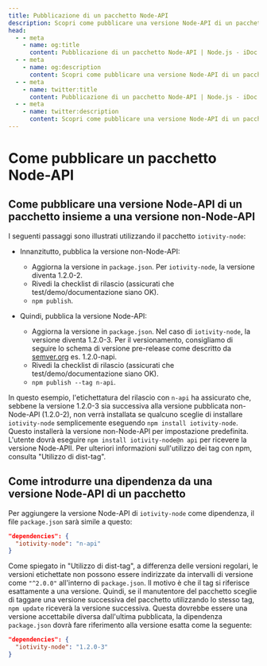 ```yaml
---
title: Pubblicazione di un pacchetto Node-API
description: Scopri come pubblicare una versione Node-API di un pacchetto insieme a una versione non Node-API e come introdurre una dipendenza da una versione Node-API di un pacchetto.
head:
  - - meta
    - name: og:title
      content: Pubblicazione di un pacchetto Node-API | Node.js - iDoc.dev
  - - meta
    - name: og:description
      content: Scopri come pubblicare una versione Node-API di un pacchetto insieme a una versione non Node-API e come introdurre una dipendenza da una versione Node-API di un pacchetto.
  - - meta
    - name: twitter:title
      content: Pubblicazione di un pacchetto Node-API | Node.js - iDoc.dev
  - - meta
    - name: twitter:description
      content: Scopri come pubblicare una versione Node-API di un pacchetto insieme a una versione non Node-API e come introdurre una dipendenza da una versione Node-API di un pacchetto.
---
```



# Come pubblicare un pacchetto Node-API

## Come pubblicare una versione Node-API di un pacchetto insieme a una versione non-Node-API

I seguenti passaggi sono illustrati utilizzando il pacchetto `iotivity-node`:

- Innanzitutto, pubblica la versione non-Node-API:
    - Aggiorna la versione in `package.json`. Per `iotivity-node`, la versione diventa 1.2.0-2.
    - Rivedi la checklist di rilascio (assicurati che test/demo/documentazione siano OK).
    - `npm publish`.

- Quindi, pubblica la versione Node-API:
    - Aggiorna la versione in `package.json`. Nel caso di `iotivity-node`, la versione diventa 1.2.0-3. Per il versionamento, consigliamo di seguire lo schema di versione pre-release come descritto da [semver.org](https://semver.org) es. 1.2.0-napi.
    - Rivedi la checklist di rilascio (assicurati che test/demo/documentazione siano OK).
    - `npm publish --tag n-api`.

In questo esempio, l'etichettatura del rilascio con `n-api` ha assicurato che, sebbene la versione 1.2.0-3 sia successiva alla versione pubblicata non-Node-APl (1.2.0-2), non verrà installata se qualcuno sceglie di installare `iotivity-node` semplicemente eseguendo `npm install iotivity-node`. Questo installerà la versione non-Node-APl per impostazione predefinita. L'utente dovrà eseguire `npm install iotivity-node@n api` per ricevere la versione Node-APlI. Per ulteriori informazioni sull'utilizzo dei tag con npm, consulta "Utilizzo di dist-tag".

## Come introdurre una dipendenza da una versione Node-API di un pacchetto

Per aggiungere la versione Node-API di `iotivity-node` come dipendenza, il file `package.json` sarà simile a questo:

```json
"dependencies": {
  "iotivity-node": "n-api"
}
```

Come spiegato in "Utilizzo di dist-tag", a differenza delle versioni regolari, le versioni etichettate non possono essere indirizzate da intervalli di versione come `"^2.0.0"` all'interno di `package.json`. Il motivo è che il tag si riferisce esattamente a una versione. Quindi, se il manutentore del pacchetto sceglie di taggare una versione successiva del pacchetto utilizzando lo stesso tag, `npm update` riceverà la versione successiva. Questa dovrebbe essere una versione accettabile diversa dall'ultima pubblicata, la dipendenza `package.json` dovrà fare riferimento alla versione esatta come la seguente:

```json
"dependencies": {
  "iotivity-node": "1.2.0-3"
}
```
